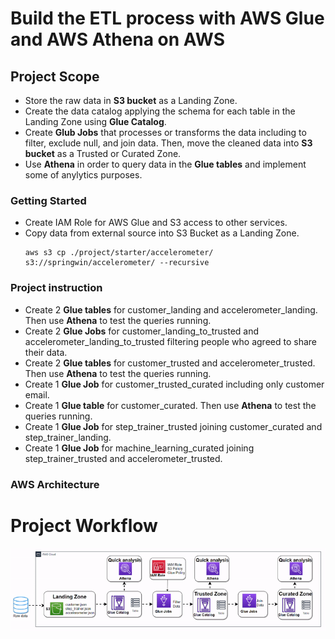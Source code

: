 # Build the ETL process with AWS Glue and AWS Athena on AWS

## Project Scope

- Store the raw data in **S3 bucket** as a Landing Zone.
- Create the data catalog applying the schema for each table in the Landing Zone using **Glue Catalog**.
- Create **Glub Jobs** that processes or transforms the data including to filter, exclude null, and join data. Then, move the cleaned data into **S3 bucket** as a Trusted or Curated Zone.
- Use **Athena** in order to query data in the **Glue tables** and implement some of anylytics purposes.

### Getting Started

- Create IAM Role for AWS Glue and S3 access to other services.
- Copy data from external source into S3 Bucket as a Landing Zone.
    ```
    aws s3 cp ./project/starter/accelerometer/ s3://springwin/accelerometer/ --recursive
    ```

### Project instruction

- Create 2 **Glue tables** for customer_landing and accelerometer_landing. Then use **Athena** to test the queries running.
- Create 2 **Glue Jobs** for customer_landing_to_trusted and accelerometer_landing_to_trusted filtering people who agreed to share their data. 
- Create 2 **Glue tables** for customer_trusted and accelerometer_trusted. Then use **Athena** to test the queries running.
- Create 1 **Glue Job** for customer_trusted_curated including only customer email.
- Create 1 **Glue table** for customer_curated. Then use **Athena** to test the queries running.
- Create 1 **Glue Job** for step_trainer_trusted joining customer_curated and step_trainer_landing.
- Create 1 **Glue Job** for machine_learning_curated joining step_trainer_trusted and accelerometer_trusted.

### AWS Architecture
# Project Workflow
<img src="result_image\aws_architecture.gif" class="img-responsive" alt=""> </div>
